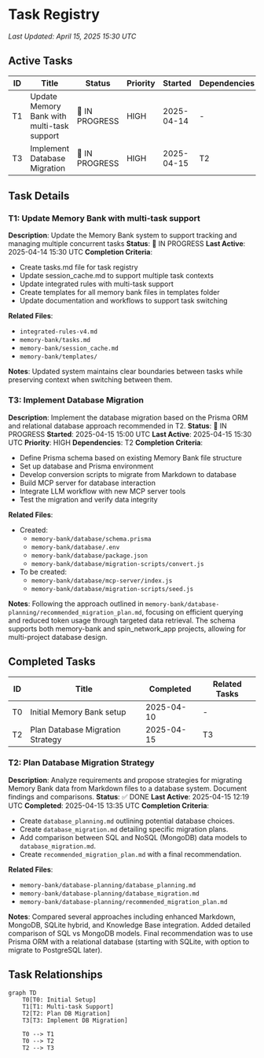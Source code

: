# Task Registry
*Last Updated: April 15, 2025 15:30 UTC*

## Active Tasks
| ID | Title | Status | Priority | Started | Dependencies | Owner |
|----|-------|--------|----------|---------|--------------|-------|
| T1 | Update Memory Bank with multi-task support | 🔄 IN PROGRESS | HIGH | 2025-04-14 | - | Deepak |
| T3 | Implement Database Migration | 🔄 IN PROGRESS | HIGH | 2025-04-15 | T2 | Deepak |

## Task Details

### T1: Update Memory Bank with multi-task support
**Description**: Update the Memory Bank system to support tracking and managing multiple concurrent tasks
**Status**: 🔄 IN PROGRESS
**Last Active**: 2025-04-14 15:30 UTC
**Completion Criteria**:
- Create tasks.md file for task registry
- Update session_cache.md to support multiple task contexts
- Update integrated rules with multi-task support
- Create templates for all memory bank files in templates folder
- Update documentation and workflows to support task switching

**Related Files**:
- `integrated-rules-v4.md`
- `memory-bank/tasks.md`
- `memory-bank/session_cache.md`
- `memory-bank/templates/`

**Notes**:
Updated system maintains clear boundaries between tasks while preserving context when switching between them.

### T3: Implement Database Migration
**Description**: Implement the database migration based on the Prisma ORM and relational database approach recommended in T2.
**Status**: 🔄 IN PROGRESS
**Started**: 2025-04-15 15:00 UTC
**Last Active**: 2025-04-15 15:30 UTC
**Priority**: HIGH
**Dependencies**: T2
**Completion Criteria**:
- Define Prisma schema based on existing Memory Bank file structure
- Set up database and Prisma environment
- Develop conversion scripts to migrate from Markdown to database
- Build MCP server for database interaction
- Integrate LLM workflow with new MCP server tools
- Test the migration and verify data integrity

**Related Files**:
- Created:
  - `memory-bank/database/schema.prisma`
  - `memory-bank/database/.env` 
  - `memory-bank/database/package.json`
  - `memory-bank/database/migration-scripts/convert.js`
- To be created:
  - `memory-bank/database/mcp-server/index.js`
  - `memory-bank/database/migration-scripts/seed.js`

**Notes**:
Following the approach outlined in `memory-bank/database-planning/recommended_migration_plan.md`, focusing on efficient querying and reduced token usage through targeted data retrieval. The schema supports both memory-bank and spin_network_app projects, allowing for multi-project database design.

## Completed Tasks
| ID | Title | Completed | Related Tasks |
|----|-------|-----------|---------------|
| T0 | Initial Memory Bank setup | 2025-04-10 | - |
| T2 | Plan Database Migration Strategy | 2025-04-15 | T3 |

### T2: Plan Database Migration Strategy
**Description**: Analyze requirements and propose strategies for migrating Memory Bank data from Markdown files to a database system. Document findings and comparisons.
**Status**: ✅ DONE
**Last Active**: 2025-04-15 12:19 UTC
**Completed**: 2025-04-15 13:35 UTC
**Completion Criteria**:
- Create `database_planning.md` outlining potential database choices.
- Create `database_migration.md` detailing specific migration plans.
- Add comparison between SQL and NoSQL (MongoDB) data models to `database_migration.md`.
- Create `recommended_migration_plan.md` with a final recommendation.

**Related Files**:
- `memory-bank/database-planning/database_planning.md`
- `memory-bank/database-planning/database_migration.md`
- `memory-bank/database-planning/recommended_migration_plan.md`

**Notes**:
Compared several approaches including enhanced Markdown, MongoDB, SQLite hybrid, and Knowledge Base integration. Added detailed comparison of SQL vs MongoDB models. Final recommendation was to use Prisma ORM with a relational database (starting with SQLite, with option to migrate to PostgreSQL later).

## Task Relationships
```mermaid
graph TD
    T0[T0: Initial Setup]
    T1[T1: Multi-task Support]
    T2[T2: Plan DB Migration]
    T3[T3: Implement DB Migration]

    T0 --> T1
    T0 --> T2
    T2 --> T3
```
